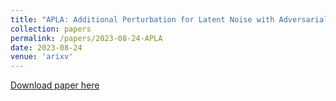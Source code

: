 ```yaml
---
title: "APLA: Additional Perturbation for Latent Noise with Adversarial Training Enables Consistency"
collection: papers
permalink: /papers/2023-08-24-APLA
date: 2023-08-24
venue: 'arixv'
---
```

[Download paper here](https://arxiv.org/abs/2308.12605)

